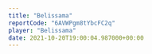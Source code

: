 ```yaml
---
title: "Belissama"
reportCode: "6AVWPgm8tYbcFC2q"
player: "Belissama"
date: 2021-10-20T19:00:04.987000+00:00
---
```

